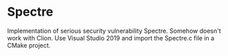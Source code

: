 # Spectre
Implementation of serious security vulnerability Spectre.
Somehow doesn't work with Clion. Use Visual Studio 2019 and import the Spectre.c file in a CMake project.
